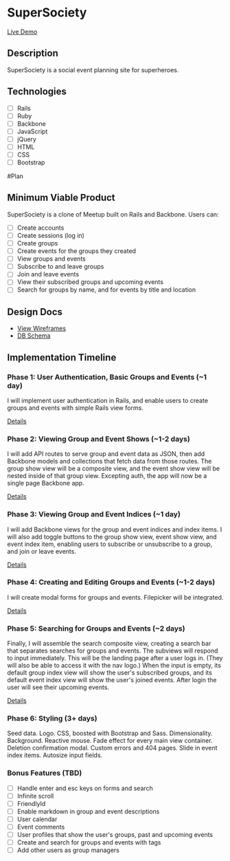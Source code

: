 # SuperSociety

[Live Demo][site]

[site]: http://supersociety.us

## Description

SuperSociety is a social event planning site for superheroes.

## Technologies

- [ ] Rails
- [ ] Ruby
- [ ] Backbone
- [ ] JavaScript
- [ ] jQuery
- [ ] HTML
- [ ] CSS
- [ ] Bootstrap

#Plan

## Minimum Viable Product
SuperSociety is a clone of Meetup built on Rails and Backbone. Users can:

<!-- This is a Markdown checklist. Use it to keep track of your progress! -->

- [ ] Create accounts
- [ ] Create sessions (log in)
- [ ] Create groups
- [ ] Create events for the groups they created
- [ ] View groups and events
- [ ] Subscribe to and leave groups
- [ ] Join and leave events
- [ ] View their subscribed groups and upcoming events
- [ ] Search for groups by name, and for events by title and location

## Design Docs
* [View Wireframes][views]
* [DB Schema][schema]

[views]: ./docs/views.md
[schema]: ./docs/schema.md

## Implementation Timeline

### Phase 1: User Authentication, Basic Groups and Events (~1 day)
I will implement user authentication in Rails, and enable users to create groups
and events with simple Rails view forms.

[Details][phase-one]

### Phase 2: Viewing Group and Event Shows (~1-2 days)
I will add API routes to serve group and event data as JSON, then add Backbone
models and collections that fetch data from those routes. The group show view
will be a composite view, and the event show view will be nested inside of that
group view. Excepting auth, the app will now be a single page Backbone app.

[Details][phase-two]

### Phase 3: Viewing Group and Event Indices (~1 day)
I will add Backbone views for the group and event indices and index items. I
will also add toggle buttons to the group show view, event show view, and event
index item, enabling users to subscribe or unsubscribe to a group, and join or
leave events.

[Details][phase-three]

### Phase 4: Creating and Editing Groups and Events (~1-2 days)
I will create modal forms for groups and events. Filepicker will be integrated.

[Details][phase-four]

### Phase 5: Searching for Groups and Events (~2 days)
Finally, I will assemble the search composite view, creating a search bar that
separates searches for groups and events. The subviews will respond to input
immediately. This will be the landing page after a user logs in. (They will also
be able to access it with the nav logo.) When the input is empty, its default
group index view will show the user's subscribed groups, and its default event
index view will show the user's joined events. After login the user will see
their upcoming events.

[Details][phase-five]

### Phase 6: Styling (3+ days)
Seed data. Logo. CSS, boosted with Bootstrap and Sass. Dimensionality.
Background. Reactive mouse. Fade effect for every main view container. Deletion
confirmation modal. Custom errors and 404 pages. Slide in event index items.
Autosize input fields.

### Bonus Features (TBD)
- [ ] Handle enter and esc keys on forms and search
- [ ] Infinite scroll
- [ ] FriendlyId
- [ ] Enable markdown in group and event descriptions
- [ ] User calendar
- [ ] Event comments
- [ ] User profiles that show the user's groups, past and upcoming events
- [ ] Create and search for groups and events with tags
- [ ] Add other users as group managers

[phase-one]: ./docs/phases/phase1.md
[phase-two]: ./docs/phases/phase2.md
[phase-three]: ./docs/phases/phase3.md
[phase-four]: ./docs/phases/phase4.md
[phase-five]: ./docs/phases/phase5.md
